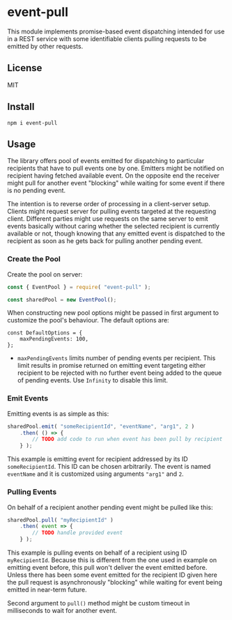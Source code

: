 # event-pull

This module implements promise-based event dispatching intended for use in a REST service with some identifiable clients pulling requests to be emitted by other requests.

## License

MIT

## Install

```
npm i event-pull
```

## Usage

The library offers pool of events emitted for dispatching to particular recipients that have to pull events one by one. Emitters might be notified on recipient having fetched available event. On the opposite end the receiver might pull for another event "blocking" while waiting for some event if there is no pending event.

The intention is to reverse order of processing in a client-server setup. Clients might request server for pulling events targeted at the requesting client. Different parties might use requests on the same server to emit events basically without caring whether the selected recipient is currently available or not, though knowing that any emitted event is dispatched to the recipient as soon as he gets back for pulling another pending event.

### Create the Pool

Create the pool on server:

```javascript
const { EventPool } = require( "event-pull" );

const sharedPool = new EventPool();
```

When constructing new pool options might be passed in first argument to customize the pool's behaviour. The default options are:

```
const DefaultOptions = {
	maxPendingEvents: 100,
};
```

* `maxPendingEvents` limits number of pending events per recipient. This limit results in promise returned on emitting event targeting either recipient to be rejected with no further event being added to the queue of pending events. Use `Infinity` to disable this limit.

### Emit Events

Emitting events is as simple as this:

```javascript
sharedPool.emit( "someRecipientId", "eventName", "arg1", 2 )
	.then( () => {
		// TODO add code to run when event has been pull by recipient
	} );
```

This example is emitting event for recipient addressed by its ID `someRecipientId`. This ID can be chosen arbitrarily. The event is named `eventName` and it is customized using arguments `"arg1"` and `2`.

### Pulling Events

On behalf of a recipient another pending event might be pulled like this:

```javascript
sharedPool.pull( "myRecipientId" )
	.then( event => {
		// TODO handle provided event
	} );
```

This example is pulling events on behalf of a recipient using ID `myRecipientId`. Because this is different from the one used in example on emitting event before, this pull won't deliver the event emitted before. Unless there has been some event emitted for the recipient ID given here the pull request is asynchronously "blocking" while waiting for event being emitted in near-term future.

Second argument to `pull()` method might be custom timeout in milliseconds to wait for another event.
